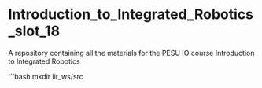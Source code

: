 # Introduction_to_Integrated_Robotics_slot_18
A repository containing all the materials for the PESU IO course Introduction to Integrated Robotics

'''bash
mkdir iir_ws/src
